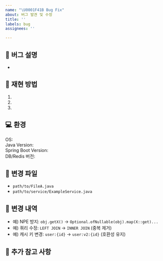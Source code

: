 ```yaml
---
name: "\U0001F41B Bug Fix"
about: 버그 발견 및 수정
title: ''
labels: bug
assignees: ''

---
```


## 🐞 버그 설명
<!-- 어떤 문제가 발생했는지 -->
- 

## 📍 재현 방법
<!-- 문제가 재현되는 과정을 단계별로 -->
1.
2.
3.

## 💻 환경  
OS:  
Java Version:  
Spring Boot Version:  
DB/Redis 버전:  

## 📝 변경 파일
<!-- 실제 수정한 파일 경로/이름 나열 -->
- `path/to/FileA.java`
- `path/to/service/ExampleService.java`

## 🔧 변경 내역
<!-- 코드/로직 변경 요약 (가능하면 전/후 비교 한 줄씩) -->
- 예) NPE 방지: `obj.getX()` → `Optional.ofNullable(obj).map(X::get)...`
- 예) 쿼리 수정: `LEFT JOIN` → `INNER JOIN` (중복 제거)
- 예) 캐시 키 변경: `user:{id}` → `user:v2:{id}` (호환성 유지)


## 📌 추가 참고 사항

